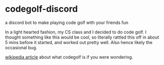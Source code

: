 # codegolf-discord
a discord bot to make playing code golf with your friends fun

In a light hearted fashion, my CS class and I decided to do code golf. I thought something like this would be cool, so literally rattled this off in about 5 mins before it started, and worked out pretty well. Also hence likely the occasional bug.

[wikipedia article](https://en.wikipedia.org/wiki/Code_golf) about what codegolf is if you were wondering.
